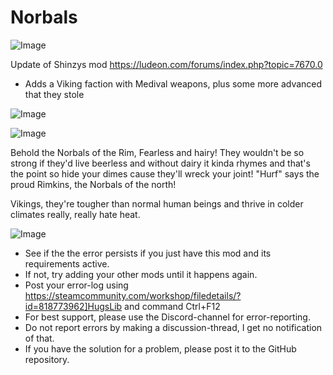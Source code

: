 # Norbals

![Image](https://i.imgur.com/buuPQel.png)

Update of Shinzys mod
https://ludeon.com/forums/index.php?topic=7670.0

- Adds a Viking faction with Medival weapons, plus some more advanced that they stole

![Image](https://i.imgur.com/pufA0kM.png)

	
![Image](https://i.imgur.com/Z4GOv8H.png)


Behold the Norbals of the Rim, Fearless and hairy! They wouldn&apos;t be so strong if they&apos;d live beerless and without dairy
it kinda rhymes and that&apos;s the point so hide your dimes cause they&apos;ll wreck your joint! &quot;Hurf&quot; says the proud Rimkins, the Norbals of the north!

Vikings, they&apos;re tougher than normal human beings and thrive in colder climates
really, really hate heat.


![Image](https://i.imgur.com/PwoNOj4.png)



-  See if the the error persists if you just have this mod and its requirements active.
-  If not, try adding your other mods until it happens again.
-  Post your error-log using https://steamcommunity.com/workshop/filedetails/?id=818773962]HugsLib and command Ctrl+F12
-  For best support, please use the Discord-channel for error-reporting.
-  Do not report errors by making a discussion-thread, I get no notification of that.
-  If you have the solution for a problem, please post it to the GitHub repository.



